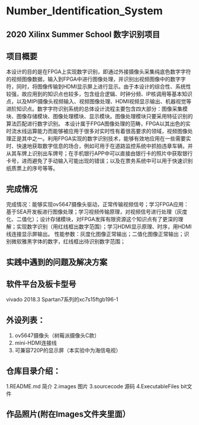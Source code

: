 # Number_Identification_System
## 2020 Xilinx Summer School 数字识别项目
## 项目概要 
   本设计的目的是在FPGA上实现数字识别，即通过外接摄像头采集纯底色数字字符的视频图像数据，输入到FPGA中进行图像处理，并识别出视频图像中的数字字符，同时，将图像传输到HDMI显示屏上进行显示。由于本设计的综合性、系统性较强，故应用到的知识点也较多，包含组合逻辑、时钟分频、IP核调用等基本知识点，以及MIPI摄像头视频输入、视频图像处理、HDMI视频显示输出、机器视觉等进阶知识点。数字字符识别系统的总体设计流程主要包含四大部分：图像采集模块、图像存储模块、图像处理模块、显示模块。图像处理模块只要采用特征识别的算法匹配进行数字识别。
   本设计属于FPGA图像处理的范畴，FPGA以其出色的实时流水线运算能力而能够被应用于很多对实时性有着很高要求的领域，视频图像处理正是其中之一。利用FPGA实现的数字识别技术，能够有效地应用在一些需要实时、快速地获取数字信息的场合，例如可用于在道路监控系统中抓拍违章车辆，并从其车牌上识别出车牌号；在手机银行APP中可以直接由银行卡的照片中获取银行卡号，进而避免了手动输入可能出现的错误；以及在票务系统中可以用于快速识别纸质票上的序号等等。
## 完成情况
   完成情况：能够实现ov5647摄像头驱动，正常传输视频信号；学习FPGA应用：基于SEA开发板进行图像处理；学习视频传输原理，对视频信号进行处理（灰度化、二值化）；设计存储模块，对FPGA发挥有限资源这个知识点有了更深的理解；实现数字识别（用红线框出数字范围）；学习HDMI显示原理、时序，用HDMI线连接显示屏输出。
   性能参数：灰度化图像正常输出；二值化图像正常输出；识别微软雅黑字体的数字，红线框出待识别数字范围；
## 实践中遇到的问题及解决方案

## 软件平台及板卡型号
   vivado 2018.3
   Spartan7系列的xc7s15ftgb196-1 
## 外设列表：
   1. ov5647摄像头（树莓派摄像头C款）
   2. mini-HDMI连接线
   3. 可兼容720P的显示屏（本实验中为海信电视） 
## 仓库目录介绍： 
   1.README.md 简介 
   2.images 图片 
   3.sourcecode 源码 
   4.ExecutableFiles bit文件 
## 作品照片(附在Images文件夹里面）

